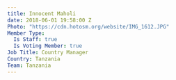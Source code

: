 ```yaml
---
title: Innocent Maholi
date: 2018-06-01 19:58:00 Z
Photo: "https://cdn.hotosm.org/website/IMG_1612.JPG"
Member Type:
  Is Staff: true
  Is Voting Member: true
Job Title: Country Manager
Country: Tanzania
Team: Tanzania
---
```


